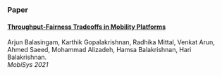 ### Paper

#### [Throughput-Fairness Tradeoffs in Mobility Platforms](https://arxiv.org/pdf/2105.11999.pdf)
Arjun Balasingam, Karthik Gopalakrishnan,
Radhika Mittal, Venkat Arun, Ahmed Saeed, Mohammad Alizadeh,
Hamsa Balakrishnan, Hari Balakrishnan.
<br>
_MobiSys 2021_

